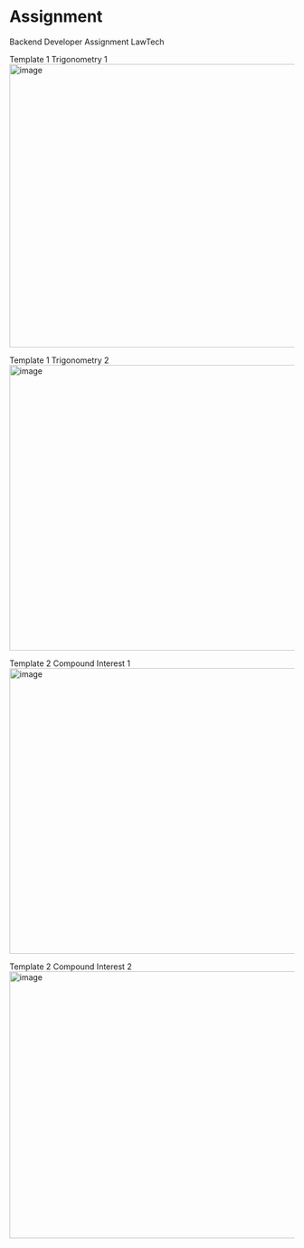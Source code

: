 # Assignment

Backend Developer Assignment
LawTech

Template 1 Trigonometry 1
<img width="940" height="501" alt="image" src="https://github.com/user-attachments/assets/73a091b1-f119-446e-a95f-a684641b297b" />

 
Template 1 Trigonometry 2
 <img width="940" height="505" alt="image" src="https://github.com/user-attachments/assets/31934ce5-4ba6-4365-bed3-1c778ac60185" />




Template 2 Compound Interest 1
<img width="940" height="505" alt="image" src="https://github.com/user-attachments/assets/0eb40fbf-3eec-47ad-8f2b-7acbedb028d0" />

 
Template 2 Compound Interest 2
<img width="940" height="472" alt="image" src="https://github.com/user-attachments/assets/de10a81d-3877-4a16-9c3e-540699bc7bc8" />
 

